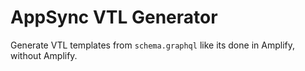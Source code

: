 # AppSync VTL Generator

Generate VTL templates from `schema.graphql` like its done in Amplify, without Amplify.
